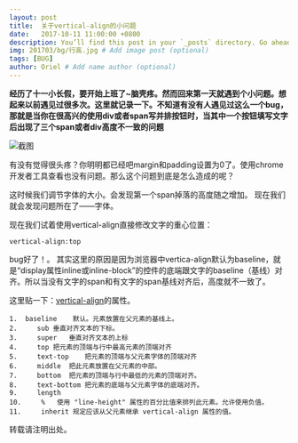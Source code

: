 ```yaml
---
layout: post
title:  关于vertical-align的小问题
date:   2017-10-11 11:00:00 +0800
description: You’ll find this post in your `_posts` directory. Go ahead and edit it and re-build the site to see your changes. # Add post description (optional)
img: 201703/bg/行高.jpg # Add image post (optional)
tags: [BUG]
author: Oriel # Add name author (optional)
---
```

**经历了十一小长假，要开始上班了~脑壳疼。然而回来第一天就遇到个小问题。想起来以前遇见过很多次。这里就记录一下。不知道有没有人遇见过这么一个bug，那就是当你在很高兴的使用div或者span写并排按钮时，当其中一个按钮填写文字后出现了三个span或者div高度不一致的问题**

![截图]({{site.baseurl}}/assets/img/201703/行高.png)

有没有觉得很头疼？你明明都已经吧margin和padding设置为0了。使用chrome开发者工具查看也没有问题。那么这个问题到底是怎么造成的呢？

这时候我们调节字体的大小。会发现第一个span掉落的高度随之增加。
现在我们就会发现问题所在了——字体。

现在我们试着使用vertical-align直接修改文字的重心位置：


    vertical-align:top

bug好了！。
其实这里的原因是因为浏览器中vertica-align默认为baseline，就是“display属性inline或inline-block”的控件的底端跟文字的baseline（基线）对齐。所以当没有文字的span和有文字的span基线对齐后，高度就不一致了。

这里贴一下：[vertical-align](http://www.w3school.com.cn/cssref/pr_pos_vertical-align.asp "vertical-align")的属性。

    1.  baseline    默认。元素放置在父元素的基线上。
    2.     sub 垂直对齐文本的下标。
    3.     super   垂直对齐文本的上标
    4.     top 把元素的顶端与行中最高元素的顶端对齐
    5.     text-top    把元素的顶端与父元素字体的顶端对齐
    6.     middle  把此元素放置在父元素的中部。
    7.     bottom  把元素的顶端与行中最低的元素的顶端对齐。
    8.     text-bottom 把元素的底端与父元素字体的底端对齐。
    9.     length   
    10.     %   使用 "line-height" 属性的百分比值来排列此元素。允许使用负值。
    11.     inherit 规定应该从父元素继承 vertical-align 属性的值。

转载请注明出处。